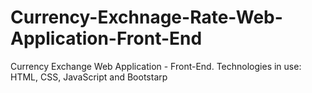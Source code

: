# Currency-Exchnage-Rate-Web-Application-Front-End
Currency Exchange Web Application - Front-End. Technologies in use: HTML, CSS, JavaScript and Bootstarp
